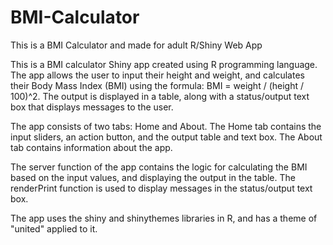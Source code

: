 # BMI-Calculator
This is a  BMI Calculator and made for adult R/Shiny Web App

This is a BMI calculator Shiny app created using R programming language. The app allows the user to input their height and weight, and calculates their Body Mass Index (BMI) using the formula: BMI = weight / (height / 100)^2. The output is displayed in a table, along with a status/output text box that displays messages to the user.

The app consists of two tabs: Home and About. The Home tab contains the input sliders, an action button, and the output table and text box. The About tab contains information about the app.

The server function of the app contains the logic for calculating the BMI based on the input values, and displaying the output in the table. The renderPrint function is used to display messages in the status/output text box.

The app uses the shiny and shinythemes libraries in R, and has a theme of "united" applied to it.
